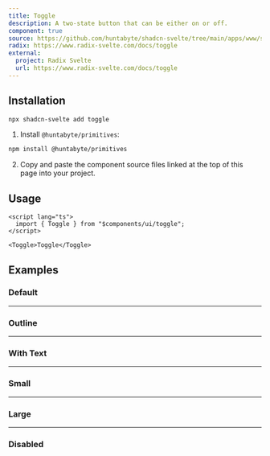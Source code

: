 ```yaml
---
title: Toggle
description: A two-state button that can be either on or off.
component: true
source: https://github.com/huntabyte/shadcn-svelte/tree/main/apps/www/src/lib/components/ui/toggle
radix: https://www.radix-svelte.com/docs/toggle
external:
  project: Radix Svelte
  url: https://www.radix-svelte.com/docs/toggle
---
```


<script>
  import { ComponentPreview, ManualInstall } from '$lib/components/docs';
</script>

<ComponentPreview name="toggle-demo">

<div />

</ComponentPreview>

## Installation

```bash
npx shadcn-svelte add toggle
```

<ManualInstall>

1. Install `@huntabyte/primitives`:

```bash
npm install @huntabyte/primitives
```

2. Copy and paste the component source files linked at the top of this page into your project.

</ManualInstall>

## Usage

```svelte
<script lang="ts">
  import { Toggle } from "$components/ui/toggle";
</script>

<Toggle>Toggle</Toggle>
```

## Examples

### Default

<ComponentPreview name="toggle-demo" />

---

### Outline

<ComponentPreview name="toggle-outline" />

---

### With Text

<ComponentPreview name="toggle-with-text" />

---

### Small

<ComponentPreview name="toggle-sm" />

---

### Large

<ComponentPreview name="toggle-lg" />

---

### Disabled

<ComponentPreview name="toggle-disabled" />
